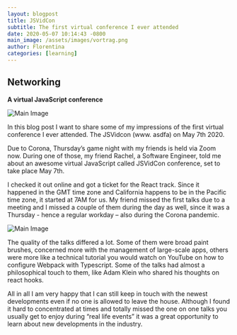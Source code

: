```yaml
---
layout: blogpost
title: JSVidCon
subtitle: The first virtual conference I ever attended
date: 2020-05-07 10:14:43 -0800
main_image: /assets/images/vortrag.png
author: Florentina
categories: [learning]
---
```




## Networking

**A virtual JavaScript conference**

   <span class="image"><img src="{{site.baseurl}}/assets/images/IMG_0010.PNG" class="image fit"
                                alt="Main Image" /></span> 

In this blog post I want to share some of my impressions of the first virtual conference I ever attended. The JSVidcon (www. asdfa) on May 7th 2020. 

Due to Corona, Thursday’s game night with my friends is held via Zoom now. During one of those, my friend Rachel, a Software Engineer, told me about an awesome virtual JavaScript called JSVidCon conference, set to take place May 7th. 

I checked it out online and got a ticket for the React track. Since it happened in the GMT time zone and California happens to be in the Pacific time zone, it started at 7AM for us. My friend missed the first talks due to a meeting and I missed a couple of them during the day as well, since it was a Thursday - hence a regular workday – also during the Corona pandemic. 

<span class="image"><img src="{{site.baseurl}}/assets/images/IMG_0019.PNG" class="image fit"
                                alt="Main Image" /></span> 

The quality of the talks differed a lot. Some of them were broad paint brushes, concerned more with the management of large-scale apps, others were more like a technical tutorial you would watch on YouTube on how to configure Webpack with Typescript. Some of the talks had almost a philosophical touch to them, like Adam Klein who shared his thoughts on react hooks. 

All in all I am very happy that I can still keep in touch with the newest developments even if no one is allowed to leave the house. Although I found it hard to concentrated at times and totally missed the one on one talks you usually get to enjoy during “real life events” it was a great opportunity to learn about new developments in the industry. 
